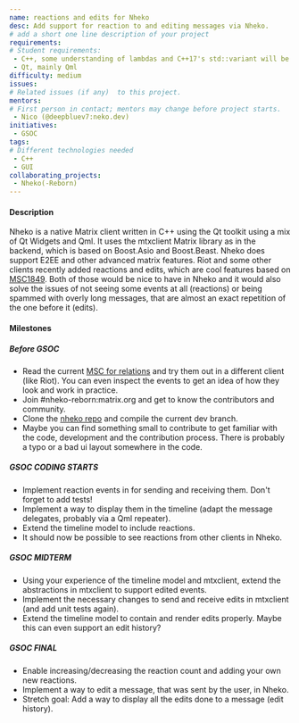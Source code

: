 ```yaml
---
name: reactions and edits for Nheko
desc: Add support for reaction to and editing messages via Nheko.
# add a short one line description of your project
requirements:
# Student requirements:
 - C++, some understanding of lambdas and C++17's std::variant will be beneficial
 - Qt, mainly Qml
difficulty: medium
issues:
# Related issues (if any)  to this project.
mentors:
# First person in contact; mentors may change before project starts.
 - Nico (@deepbluev7:neko.dev)
initiatives:
 - GSOC
tags:
# Different technologies needed
 - C++
 - GUI
collaborating_projects:
 - Nheko(-Reborn)
---
```


#### Description

Nheko is a native Matrix client written in C++ using the Qt toolkit using a mix of Qt Widgets and Qml. It uses the mtxclient Matrix library as in the backend, which is based on
Boost.Asio and Boost.Beast. Nheko does support E2EE and other advanced matrix features. Riot and some other clients recently added reactions and edits, which are cool features based
on [MSC1849](https://github.com/matrix-org/matrix-doc/pull/1849). Both of those would be nice to have in Nheko and it would also solve the issues of not seeing some events at all
(reactions) or being spammed with overly long messages, that are almost an exact repetition of the one before it (edits).

#### Milestones

##### Before GSOC

* Read the current [MSC for relations](https://github.com/matrix-org/matrix-doc/pull/1849) and try them out in a different client (like Riot). You can even inspect the events to get
    an idea of how they look and work in practice.
* Join #nheko-reborn:matrix.org and get to know the contributors and community.
* Clone the [nheko repo](https://github.com/Nheko-Reborn/nheko/) and compile the current dev branch.
* Maybe you can find something small to contribute to get familiar with the code, development and the contribution process. There is probably a typo or a bad ui layout somewhere in the
    code.

##### GSOC CODING STARTS

* Implement reaction events in for sending and receiving them. Don't forget to add tests!
* Implement a way to display them in the timeline (adapt the message delegates, probably via a Qml repeater).
* Extend the timeline model to include reactions.
* It should now be possible to see reactions from other clients in Nheko.

##### GSOC MIDTERM

* Using your experience of the timeline model and mtxclient, extend the abstractions in mtxclient to support edited events.
* Implement the necessary changes to send and receive edits in mtxclient (and add unit tests again).
* Extend the timeline model to contain and render edits properly. Maybe this can even support an edit history?

##### GSOC FINAL

* Enable increasing/decreasing the reaction count and adding your own new reactions.
* Implement a way to edit a message, that was sent by the user, in Nheko.
* Stretch goal: Add a way to display all the edits done to a message (edit history).
